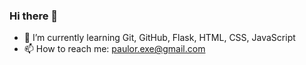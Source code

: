 ### Hi there 👋

- 🌱 I’m currently learning Git, GitHub, Flask, HTML, CSS, JavaScript
- 📫 How to reach me: paulor.exe@gmail.com
